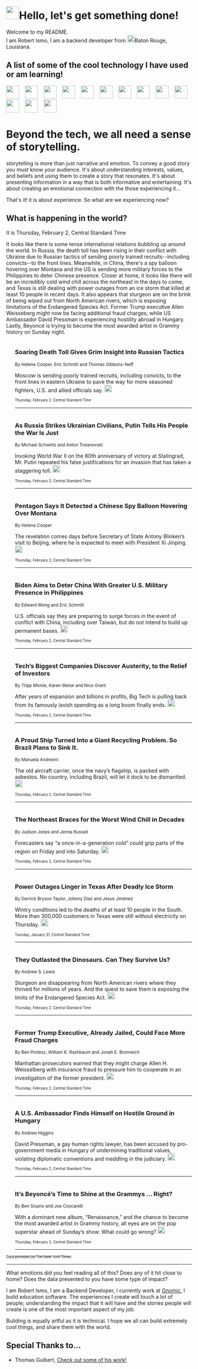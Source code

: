 <h1><img src="https://emojis.slackmojis.com/emojis/images/1643514375/3493/hot-coffee.gif?1643514375" width="35"/>Hello, let's get something done!</h1>

<p>Welcome to my README.<br/>
I am Robert Ismo, I am a backend developer from <img src="https://emojis.slackmojis.com/emojis/images/1638395689/50435/moulin_rouge.png?1638395689" width="20"/>Baton Rouge, Louisiana.</p>
<h2>A list of some of the cool technology I have used or am learning!</h2>
<p>
<img src="https://emojis.slackmojis.com/emojis/images/1643516091/21142/meow_bongotap.gif?1643516091" width="35" alt="">
<img src="https://img.shields.io/badge/Favorite%20Frontend%20Framework-SvelteKit-f83903" alt="">
<img src="https://img.shields.io/badge/Second%20Favorite-Vue-40b581" alt="">
<img src="https://img.shields.io/badge/Most%20Used%20Runtime-Nodejs-78b061" alt="">
<img src="https://emojis.slackmojis.com/emojis/images/1643517416/34482/fire.gif?1643517416" width="35" alt="">
<img src="https://img.shields.io/badge/Javascript%20But%20Better-Typescript-0078ca" alt="">
<img src="https://img.shields.io/badge/Favorite%20Language-Elixir-3e244d" alt="">
<img src="https://img.shields.io/badge/Containerize%20Everything-Docker-6ac9ef" alt="">
<img src="https://emojis.slackmojis.com/emojis/images/1643514596/5999/meow_party.gif?1643514596" width="35" alt="">
<img src="https://img.shields.io/badge/API%20Love%20Language-Graphql-de32a5" alt="">
<img src="https://img.shields.io/badge/Our%20Favorite%20Version%20Controller-Git-e94f33" alt="">
<img src="https://img.shields.io/badge/Favorite%20Database-Redis-d42d1d" alt="">
<img src="https://emojis.slackmojis.com/emojis/images/1643514559/5584/deployparrot.gif?1643514559" width="35" alt="">
<img src="https://img.shields.io/badge/Container%20Interstate-RabbitMQ-f66200" alt="">
<img src="https://img.shields.io/badge/Gotta%20Learn-Kubernetes-316adf" alt="">
<img src="https://img.shields.io/badge/Really%20Mature%20Now-WASM-654fef" alt="">
<img src="https://emojis.slackmojis.com/emojis/images/1666642497/61942/dance_vibe.gif?1666642497" width="35" alt="">
<img src="https://img.shields.io/badge/For%20My%20M1-ARM64-657d96" alt="">
<img src="https://img.shields.io/badge/Loving%20This%20So%20Much-TailwindCSS-17bcb5" alt="">
<img src="https://img.shields.io/badge/Cool%20Build%20Tool-Vite-f9cb24" alt="">
<img src="https://emojis.slackmojis.com/emojis/images/1669231376/62819/working-on-it.gif?1669231376" width="35" alt="">
<img src="https://img.shields.io/badge/Fun%20and%20Easy%20Database-MongoDB-5f8c49" alt="">
<img src="https://img.shields.io/badge/JS%20Life%20Support-NPM-c73737" alt="">
<img src="https://img.shields.io/badge/I%20Liked%20It-DynamoDB-0073b9" alt="">
<img src="https://emojis.slackmojis.com/emojis/images/1643514045/46/question.gif?1643514045" width="35" alt="">
<img src="https://img.shields.io/badge/cool-React-60d6f9" alt="">
<img src="https://img.shields.io/badge/Future%20Big%20Project-Lambda-f37e00" alt="">
<img src="https://img.shields.io/badge/NPM%20But%20Better-PNPM-f1aa07" alt="">
<img src="https://emojis.slackmojis.com/emojis/images/1643514943/9662/fbwow.gif?1643514943" width="35" alt="">
<img src="https://img.shields.io/badge/First%20Language-C-662079" alt="">
<img src="https://img.shields.io/badge/Where%20I%20Deploy%20Frontend-Vercel-000000" alt="">
<img src="https://img.shields.io/badge/Who%20Does%20not%20Want%20an%20App-Swift-f9492a" alt="">
<img src="https://emojis.slackmojis.com/emojis/images/1643514058/151/javascript.png?1643514058" width="35" alt="">
<img src="https://img.shields.io/badge/cool-Python-fbd542" alt="">
<img src="https://img.shields.io/badge/Favorite%20Something-Stripe-656cdc" alt="">
<img src="https://img.shields.io/badge/Of%20Course-HTML5-ed6327" alt="">
<img src="https://emojis.slackmojis.com/emojis/images/1660415405/60731/bomb.gif?1660415405" width="35" alt="">
<img src="https://img.shields.io/badge/hate-CSS-2964ec" alt="">
<img src="https://img.shields.io/badge/Learning-CircleCI-141215" alt="">
<img src="https://img.shields.io/badge/Learning-Rust-fbbb3b" alt="">
<img src="https://emojis.slackmojis.com/emojis/images/1660415397/60712/writing-hand.gif?1660415397" width="35" alt="">
<img src="https://img.shields.io/badge/Dev%20Browser%20of%20Choice-Firefox-cc4e26" alt="">
<img src="https://img.shields.io/badge/Recoverying%20From%20Windows-UNIX-1781e3" alt="">
<img src="https://img.shields.io/badge/LOVE-LogSeq-90c1c2" alt="">
<img src="https://emojis.slackmojis.com/emojis/images/1643514066/223/kirby.gif?1643514066" width="35" alt="">
<img src="https://img.shields.io/badge/Daily%20Driver-MacOS-e6e6e8" alt="">
<img src="https://img.shields.io/badge/Git%20Server-Github-000000" alt="">
<img src="https://img.shields.io/badge/enjoyable-EC2-f17428" alt="">
<img src="https://emojis.slackmojis.com/emojis/images/1643514239/2069/excited.gif?1643514239" width="35" alt="">
</p>
<h1>Beyond the tech, we all need a sense of storytelling.</h1>
<p>storytelling is more than just narrative and emotion. To convey a good story you must know your audience. It's about understanding interests, values, and beliefs and using them to create a story that resonates. It's about presenting information in a way that is both informative and entertaining. It's about creating an emotional connection with the those experiencing it...</p>
<p>That's it! it is about experience. So what are we experiencing now?</p>
<h2>What is happening in the world?</h2>
<p>It is Thursday, February 2, Central Standard Time</p>
<p>
It looks like there is some tense international relations bubbling up around the world. In Russia, the death toll has been rising in their conflict with Ukraine due to Russian tactics of sending poorly trained recruits--including convicts--to the front lines. Meanwhile, in China, there&#39;s a spy balloon hovering over Montana and the US is sending more military forces to the Philippines to deter Chinese presence. Closer at home, it looks like there will be an incredibly cold wind chill across the northeast in the days to come, and Texas is still dealing with power outages from an ice storm that killed at least 10 people in recent days. It also appears that sturgeon are on the brink of being wiped out from North American rivers, which is exposing limitations of the Endangered Species Act. Former Trump executive Allen Weisseberg might now be facing additional fraud charges, while US Ambassador David Pressman is experiencing hostility abroad in Hungary. Lastly, Beyoncé is trying to become the most awarded artist in Grammy history on Sunday night.</p>
<ol>
<img src="https://img.shields.io/badge/-us-blue" alt="">
<h3>Soaring Death Toll Gives Grim Insight Into Russian Tactics</h3>
<sub>By Helene Cooper, Eric Schmitt and Thomas Gibbons-Neff</sub>
<p>Moscow is sending poorly trained recruits, including convicts, to the front lines in eastern Ukraine to pave the way for more seasoned fighters, U.S. and allied officials say.  <a href="https://nyti.ms/3HUWd3p"><img src="https://developer.nytimes.com/files/poweredby_nytimes_30b.png?v=1583354208352" height="20"></a></p>
<sub><sub>Thursday, February 2, Central Standard Time</sub></sub>
<hr/>
<img src="https://img.shields.io/badge/-world-blue" alt="">
<h3>As Russia Strikes Ukrainian Civilians, Putin Tells His People the War Is Just</h3>
<sub>By Michael Schwirtz and Anton Troianovski</sub>
<p>Invoking World War II on the 80th anniversary of victory at Stalingrad, Mr. Putin repeated his false justifications for an invasion that has taken a staggering toll.  <a href="https://nyti.ms/3kVvASE"><img src="https://developer.nytimes.com/files/poweredby_nytimes_30b.png?v=1583354208352" height="20"></a></p>
<sub><sub>Thursday, February 2, Central Standard Time</sub></sub>
<hr/>
<img src="https://img.shields.io/badge/-us-blue" alt="">
<h3>Pentagon Says It Detected a Chinese Spy Balloon Hovering Over Montana</h3>
<sub>By Helene Cooper</sub>
<p>The revelation comes days before Secretary of State Antony Blinken’s visit to Beijing, where he is expected to meet with President Xi Jinping.  <a href="https://nyti.ms/3wULsb0"><img src="https://developer.nytimes.com/files/poweredby_nytimes_30b.png?v=1583354208352" height="20"></a></p>
<sub><sub>Thursday, February 2, Central Standard Time</sub></sub>
<hr/>
<img src="https://img.shields.io/badge/-us-blue" alt="">
<h3>Biden Aims to Deter China With Greater U.S. Military Presence in Philippines</h3>
<sub>By Edward Wong and Eric Schmitt</sub>
<p>U.S. officials say they are preparing to surge forces in the event of conflict with China, including over Taiwan, but do not intend to build up permanent bases.  <a href="https://nyti.ms/3JBsNbw"><img src="https://developer.nytimes.com/files/poweredby_nytimes_30b.png?v=1583354208352" height="20"></a></p>
<sub><sub>Thursday, February 2, Central Standard Time</sub></sub>
<hr/>
<img src="https://img.shields.io/badge/-technology-blue" alt="">
<h3>Tech’s Biggest Companies Discover Austerity, to the Relief of Investors</h3>
<sub>By Tripp Mickle, Karen Weise and Nico Grant</sub>
<p>After years of expansion and billions in profits, Big Tech is pulling back from its famously lavish spending as a long boom finally ends.  <a href="https://nyti.ms/3JCzvhz"><img src="https://developer.nytimes.com/files/poweredby_nytimes_30b.png?v=1583354208352" height="20"></a></p>
<sub><sub>Thursday, February 2, Central Standard Time</sub></sub>
<hr/>
<img src="https://img.shields.io/badge/-climate-blue" alt="">
<h3>A Proud Ship Turned Into a Giant Recycling Problem. So Brazil Plans to Sink It.</h3>
<sub>By Manuela Andreoni</sub>
<p>The old aircraft carrier, once the navy’s flagship, is packed with asbestos. No country, including Brazil, will let it dock to be dismantled.  <a href="https://nyti.ms/3DzXZEv"><img src="https://developer.nytimes.com/files/poweredby_nytimes_30b.png?v=1583354208352" height="20"></a></p>
<sub><sub>Thursday, February 2, Central Standard Time</sub></sub>
<hr/>
<img src="https://img.shields.io/badge/-us-blue" alt="">
<h3>The Northeast Braces for the Worst Wind Chill in Decades</h3>
<sub>By Judson Jones and Jenna Russell</sub>
<p>Forecasters say “a once-in-a-generation cold” could grip parts of the region on Friday and into Saturday.  <a href="https://nyti.ms/3wNR3zP"><img src="https://developer.nytimes.com/files/poweredby_nytimes_30b.png?v=1583354208352" height="20"></a></p>
<sub><sub>Thursday, February 2, Central Standard Time</sub></sub>
<hr/>
<img src="https://img.shields.io/badge/-us-blue" alt="">
<h3>Power Outages Linger in Texas After Deadly Ice Storm</h3>
<sub>By Derrick Bryson Taylor, Johnny Diaz and Jesus Jiménez</sub>
<p>Wintry conditions led to the deaths of at least 10 people in the South. More than 300,000 customers in Texas were still without electricity on Thursday.  <a href="https://nyti.ms/3Yc7aCU"><img src="https://developer.nytimes.com/files/poweredby_nytimes_30b.png?v=1583354208352" height="20"></a></p>
<sub><sub>Tuesday, January 31, Central Standard Time</sub></sub>
<hr/>
<img src="https://img.shields.io/badge/-magazine-blue" alt="">
<h3>They Outlasted the Dinosaurs. Can They Survive Us?</h3>
<sub>By Andrew S. Lewis</sub>
<p>Sturgeon are disappearing from North American rivers where they thrived for millions of years. And the quest to save them is exposing the limits of the Endangered Species Act.  <a href="https://nyti.ms/3wMaybZ"><img src="https://developer.nytimes.com/files/poweredby_nytimes_30b.png?v=1583354208352" height="20"></a></p>
<sub><sub>Thursday, February 2, Central Standard Time</sub></sub>
<hr/>
<img src="https://img.shields.io/badge/-nyregion-blue" alt="">
<h3>Former Trump Executive, Already Jailed, Could Face More Fraud Charges</h3>
<sub>By Ben Protess, William K. Rashbaum and Jonah E. Bromwich</sub>
<p>Manhattan prosecutors warned that they might charge Allen H. Weisselberg with insurance fraud to pressure him to cooperate in an investigation of the former president.  <a href="https://nyti.ms/3DEXBoe"><img src="https://developer.nytimes.com/files/poweredby_nytimes_30b.png?v=1583354208352" height="20"></a></p>
<sub><sub>Thursday, February 2, Central Standard Time</sub></sub>
<hr/>
<img src="https://img.shields.io/badge/-world-blue" alt="">
<h3>A U.S. Ambassador Finds Himself on Hostile Ground in Hungary</h3>
<sub>By Andrew Higgins</sub>
<p>David Pressman, a gay human rights lawyer, has been accused by pro-government media in Hungary of undermining traditional values, violating diplomatic conventions and meddling in the judiciary.  <a href="https://nyti.ms/3YbI4nw"><img src="https://developer.nytimes.com/files/poweredby_nytimes_30b.png?v=1583354208352" height="20"></a></p>
<sub><sub>Thursday, February 2, Central Standard Time</sub></sub>
<hr/>
<img src="https://img.shields.io/badge/-arts-blue" alt="">
<h3>It’s Beyoncé’s Time to Shine at the Grammys … Right?</h3>
<sub>By Ben Sisario and Joe Coscarelli</sub>
<p>With a dominant new album, “Renaissance,” and the chance to become the most awarded artist in Grammy history, all eyes are on the pop superstar ahead of Sunday’s show. What could go wrong?  <a href="https://nyti.ms/3YfrMKo"><img src="https://developer.nytimes.com/files/poweredby_nytimes_30b.png?v=1583354208352" height="20"></a></p>
<sub><sub>Thursday, February 2, Central Standard Time</sub></sub>
<hr/>
</ol>
<a href="https://developer.nytimes.com"><sub><sub>Data provided by The New York Times</sub></sub></a>
<hr/>
<p>What emotions did you feel reading all of this? Does any of it hit close to home? Does the data presented to you have some type of impact?</p>
<p>I am Robert Ismo, I am a Backend Developer, I currently work at <a href="https://gnomic.education/">Gnomic</a>, I build education software. The experiences I create will touch a lot of people; understanding the impact that it will have and the stories people will create is one of the most important aspect of my job.</p>
<p>Building is equally artful as it is technical. I hope we all can build extremely cool things, and share them with the world.</p>
<h2>Special Thanks to...</h2>
<ul>
<li>Thomas Guibert, <a href="https://github.com/thmsgbrt/thmsgbrt">Check out some of his work!</a></li>
</ul>